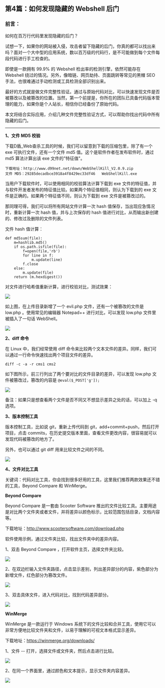 ## 第4篇：如何发现隐藏的 Webshell 后门

### 前言：

如何在百万行代码里发现隐藏的后门？

试想一下，如果你的网站被入侵，攻击者留下隐藏的后门，你真的都可以找出来吗？面对一个大中型的应用系统，数以百万级的代码行，是不可能做到每个文件每段代码进行手工检查的。

即使是一款拥有 99.9% 的 Webshell 检出率的检测引擎，依然可能存在 Webshell 绕过的情况。另外，像暗链、网页劫持、页面跳转等常见的黑帽 SEO 手法，也很难通过手动检测或工具检测全部识别出来。

最好的方式就是做文件完整性验证。通过与原始代码对比，可以快速发现文件是否被篡改以及被篡改的位置。当然，第一个前提是，你所在的团队已具备代码版本管理的能力，如果你是个人站长，相信你已经备份了原始代码。

本文将结合实际应用，介绍几种文件完整性验证方式，可以帮助你找出代码中所有隐藏的后门。

------

**1、文件 MD5 校验**

下载D盾_Web查杀工具的时候，我们可以留意到下载的压缩包里，除了有一个 exe 可执行文件，还有一个文件 md5 值。这个是软件作者在发布软件时，通过 md5 算法计算出该 exe 文件的"特征值"。

~~~
下载地址：http://www.d99net.net/down/WebShellKill_V2.0.9.zip
文件 MD5：29285decadbce3918a4f8429ec33df46   WebShellKill.exe
~~~

当用户下载软件时，可以使用相同的校验算法计算下载到 exe 文件的特征值，并与软件开发者发布的特征值比较。如果两个特征值相同，则认为下载到的 exe 文件是正确的。如果两个特征值不同，则认为下载到 exe 文件是被篡改过的。

那同理可得，我们可以将所有网站文件计算一次 hash 值保存，当出现应急情况时，重新计算一次 hash 值，并与上次保存的 hash 值进行对比，从而输出新创建的、修改过及删除的文件列表。

文件 hash 值计算：

~~~
def md5sum(file):
    m=hashlib.md5()
    if os.path.isfile(file):
        f=open(file,'rb')
        for line in f:
            m.update(line)
        f.close
    else:
        m.update(file)
    return (m.hexdigest())
~~~

对文件进行哈希值重新计算，进行校验对比，测试效果：

![](./image/20200411-1.png)

如上图，在上传目录新增了一个 evil.php 文件，还有一个被篡改的文件是 low.php 。使用常见的编辑器 Notepad++ 进行对比，可以发现 low.php 文件里被插入了一句话 WebShell。

![](./image/20200411-2.png)



**2、diff 命令**

在 Linux 中，我们经常使用 diff 命令来比较两个文本文件的差异。同样，我们可以通过一行命令快速找出两个项目文件的差异。

~~~
diff -c -a -r cms1 cms2
~~~

如下图所示，前三行列出了两个要对比的文件目录的差异，可以发现 low.php 文件被篡改过，篡改的内容是 `@eval($_POST['g']);`

![](./image/20200411-3.png)



备注：如果只是想查看两个文件是否不同又不想显示差异之处的话，可以加上 -q 选项。

**3、版本控制工具**

版本控制工具，比如说 git，重新上传代码到 git，add+commit+push，然后打开项目，点击 commits，在历史提交版本里面，查看文件更改内容，很容易就可以发现代码被篡改的地方了。

另外，也可以通过 git diff 用来比较文件之间的不同。

![](./image/20200411-4.png)





**4、文件对比工具**

关键词：代码对比工具，你会找到很多好用的工具，这里我们推荐两款效果还不错的工具，Beyond Compare 和 WinMerge。

**Beyond Compare**

Beyond Compare 是一套由 Scooter Software 推出的文件比较工具。主要用途是对比两个文件夹或者文件，并将差异以颜色标示，比较范围包括目录，文档内容等。

下载地址：<http://www.scootersoftware.com/download.php>

软件使用示例，通过文件夹比较，找出文件夹中的差异内容。

1、双击 Beyond Compare ，打开软件主页，选择文件夹比较。

![](./image/20200411-5.png)

2、在双边栏输入文件夹路径，点击显示差别，列出差异部分的内容，紫色部分为新增文件，红色部分为篡改文件。

![](./image/20200411-6.png)

3、双击具体文件，进入代码对比，找到代码差异部分。

![](./image/20200411-7.png)



**WinMerge**

WinMerge 是一款运行于 Windows 系统下的文件比较和合并工具，使用它可以非常方便地比较文件夹和文件，以易于理解的可视文本格式显示差异。

下载地址：<https://winmerge.org/downloads/>

1、文件 -- 打开，选择文件或文件夹，然后点击进行比较。

![](./image/20200411-8.png)

2、在同一个界面里，通过颜色和文本提示，显示文件夹内容差异。

![](./image/20200411-9.png)



